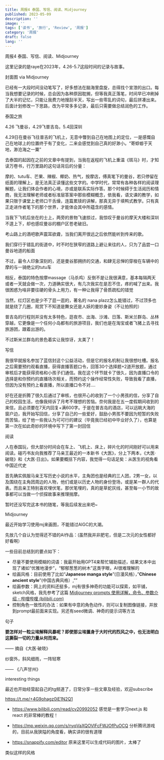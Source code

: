 ```yaml
---
title: 周报4 泰国、写信、阅读、Midjourney
published: 2023-05-09
description: ''
image: ''
tags: ['读书', '旅行', 'Review', '周报']
category: '周报'
draft: false
lang: ''
---
```

 周报4 泰国、写信、阅读、Midjourney

这里记录的是raye在2023年，4.26-5.7这段时间的记录与故事。

<!-- ![Untitled](./attachments/bafybeigxeskwfhbe7bf77jveb7k6rxt6gv33d2v5h7l7yxkeyswx6l33ai.png.png) -->


封面图 via Midjourney

已经有一大段时间没动笔写了，好多想法在脑海里盘旋，总得找个宣泄的出口。每当我想要记录的时候，总会因为各种原因耽搁，但等我真正落笔，时间早已冲刷掉了大半的记忆，只能让我费力地搜刮半天，写出一些零乱的词句，最后拼凑出来。后面计划修改一下思路，改为平常多多记录，最后只需要做总结润色的工作。

 泰国之旅

4.26 飞曼谷，4.29飞普吉岛，5.4回深圳

4.29日在曼谷飞往普吉的飞机上，无意中瞥到自己在地图上的定位，一是感慨自己在地球上的位置终于有了变化，二来会感觉到自己真的好渺小。“寄蜉蝣于天地，渺沧海之一粟”


<!-- ![Untitled 1](./attachments/bafybeiawvsnjdn6hwhigososnlp244nf7yy7pnzqumz74agwxw4ocdbjfe.png) -->


去泰国的起因在之前的文章中有提到，当我在返程的飞机上重温《斑马》时，才知读万卷书，行万里路的这句话背后的分量：


<!-- ![Untitled 1](./attachments/bafkreie7lwlgtj2u6kjbg6pdt3azukpqfsc223jjgdxpycrbmy5brnr6y4.jpeg) -->

<!-- ![Untitled 2](./attachments/bafkreif4ofh6gppjk66dwwi5kn2qaece6q5xfbx4fo2dwgov4af5hdkwgm.jpeg) -->

<!-- ![Untitled 3](./attachments/bafkreie2d2fcj2i2vspc2v2cfnoe5uesf6kt4mfxqichwufpfqnyxyt3nu.jpeg) -->

<!-- ![Untitled](./attachments/bafkreifoxp5fc7cyzbizt5b2kohtdx5fv2niiwtzdnjlxbpxblbszoiwey.jpeg) -->

摩的、tutu车、芒果、辣椒、椰奶、热气，按摩店，傅真笔下的曼谷，若只停留在纸面的理解上，是无法真正读懂这些文字的。中学时代，常常有各种各样的阅读理解题，让我们体会作者的心境，亦或是联系实际作答。那个时候碍于生活阅历和情商，我无法理解老师或者标准层答案中那些模糊概念，依我看，语文课的教学，如果只限于课堂上老师口干舌燥，连篇累牍的讲解，那真无异于填鸭式教学。只有真正走进作者笔下的那个世界，才能体会其中所蕴含的感情。

当我下飞机后坐在的士上，两旁的景物飞速掠过，我惊叹于曼谷的摩天大楼和深圳不遑上下，却也感叹曼谷的棚户区苍老破旧。

考山路上的酒吧歌声震耳欲聋，当我们离开很远之后依然能听到传来的歌。

我们穿行于错乱的街道中，时不时在狭窄的道路上避让来往的人，只为了品尝一口曼谷地道的船面

不过，最令人印象深刻的，还是曼谷那拥挤的交通，和肆无忌惮的穿梭在车辆中的摩的与一骑绝尘的tutu车

相反，泰国的特色按摩massage（马杀鸡）反倒不是让我很满意，基本每隔两天或者一天就会做一次，力道确实很大，有几次我实在是忍不住，疼的喊了出来。我很困惑为啥非要往硬的骨头上用力，有一种让我得了骨质疏松的错觉

当然，红灯区也是少不了逛一逛的，著名的 nana plazz怎么能错过，不过顶多也就是绕了几圈，观赏下不知道是舞女还是人妖的曼妙身姿（不让拍照的）

普吉岛的行程则并没有太多特色，逛夜市、出海、沙滩、日落、斯米兰群岛、丛林穿越，它更像是一个任何小岛都有的旅游项目，我们也是在淘宝或者飞猪上去寻找旅游团，跟着出游的。

不过斯米兰群岛的景色着实让我惊讶，太美了！


<!-- ![Untitled 4](./attachments/bafkreigjc7ryg6dipuzjhrgue6gbwqg4qdugqkcgqbwcfgvxroxrglx4ga.jpeg) -->

<!-- ![Untitled 5](./attachments/bafkreicp4fivsmrz6w3hxkwnc5ghngiimumetblfg3hqg5ho32dc2oucxy.jpeg) -->

 写信

我很早就报名参加了蓝信封这个公益活动，但是它的报名机制让我很想吐槽。报名之后需要预约观看直播，获得直播答题口令，回答30个选择题+2道开放题，通过审核后才能获得资格和小孩子们通信。我在这个环节就卡了很久，因为直播口令的选择是和你预约的直播场次相关，而预约这个操作经常性失败，导致我看了直播，但因为没有预约上看直播，所以直播口令不对….

好在还是折腾了很久后通过了审核，也很开心的收到了一个小男孩的信，分享了自己的校园生活，也像我倾诉了月考不理想的苦恼。奈何我是在五一度假期间收到的来信，且必须要在7天内回复+满600字。于是在普吉岛的酒店，可以远眺大海的窗户边，我开始写回信，分享了自己的一些爱好，鼓励小男孩不要因为短暂的失败而苦恼，给了他一些我认为可可行的建议（毕竟我已经初中毕业好久了），也算是第一次在如此奇妙的环境中写下了第一封回信

 阅读

人在泰国玩，但大部分时间会在车上、飞机上、床上，碎片化的时间刚好可以用来阅读。碰巧书友向我推荐了马亲王最近的一本新书《大医》，分上下两本，《大医·破晓》和《大医·日出》。如果要概括下内容，我觉得一句话足矣：从医生的视角看中国近代史

首先确实佩服马亲王写历史小说的水平，主角团也是经典的三人团，2男一女，以及围绕在主角团周边的人物，他们或是以历史人物的身份登场，或是某一群人的代表。而且亲王特别喜欢埋伏笔，那伏笔埋的，真的是草蛇灰线，甚至每一小节的故事都可以当做一个侦探故事来推理揣摩。

暂时还没写完这本书的随笔，等我后续发出来吧~

 Midjourney

最近开始学习使用mj来画图，不能错过AIGC的大潮。

先放几个自认为觉得还不错的AI作品：(虽然我并非肥宅，但是二次元的女性都好好看啊）

<!-- ![Untitled 4](./attachments/bafybeigxeskwfhbe7bf77jveb7k6rxt6gv33d2v5h7l7yxkeyswx6l33ai.png.png) -->

<!-- ![Untitled 2](./attachments/bafybeiach3fm6n4sr42viucv4vjtcg7dycslablqschenpxsadeu3eboni.png) -->

<!-- ![Untitled 3](./attachments/bafybeicxo5kkxdlux5yydg6fvofofdl7xhyktjgjs4gydu735wqcfk75da.png) -->


一些目前总结到的要点如下：

- 尽量不要使用模糊的词语：我最开始用GPT4来帮忙辅助描述，结果文本中出现了诸如“优雅地漫步”，“郁郁葱葱的树木”这类字眼，AI很难理解的
- 绘画风格：目前使用了比如“**Japanese manga style**”(日漫风格），”**Chinese ancient style**”(中国古典风格）,””
- 绘画参数：网上的资料还挺多，mj有很多神奇的功能可以探索，如平铺，sketch风格，我先参考了这篇 [Midjourney prompts 使用详解，命令、参数介绍 - 哔哩哔哩 (bilibili.com)](https://www.bilibili.com/read/cv22849901/)
- 控制角色一致性的办法：如果有中意的角色动作，则可以复制图像链接，并放到prompt最前面来实现。另还有seed微调、神奇的提示词等方法

 句子

**要怎样对一粒尘埃解释风暴呢？即使那尘埃置身于大时代的烈风之中，也无法明白这撕裂一切的力量从何而来。**

—— 摘自《大医·破晓》

纱窗外，斜风细雨，一阵轻寒

—— 《八声甘州》

 interesting things

最近也开始经营起自己的tg频道了，日常分享一些文章及经验，欢迎subscribe

https://t.me/+4G9ohagz0iE1N2Q1 



- https://www.bilibili.com/read/cv20992052
感觉是一套学习next.js 和 react 的非常棒的教程！


- https://mp.weixin.qq.com/s/nyqVaXQOVlFcFWJOfPuOCQ
分析腾讯游戏的，目前从我狭隘的角度看，确实讲的很有道理


- https://snappify.com/editor 
原来这里可以生成代码的图片，太棒了


类似这样的风格


<!-- ![telegram-cloud-photo-size-5-6246581310269273534-y](./attachments/bafkreidkx5rhz35ekbdxu3kgnds36fcqygnae56bqtk2qptfstcqikumia.jpeg) -->


[]()